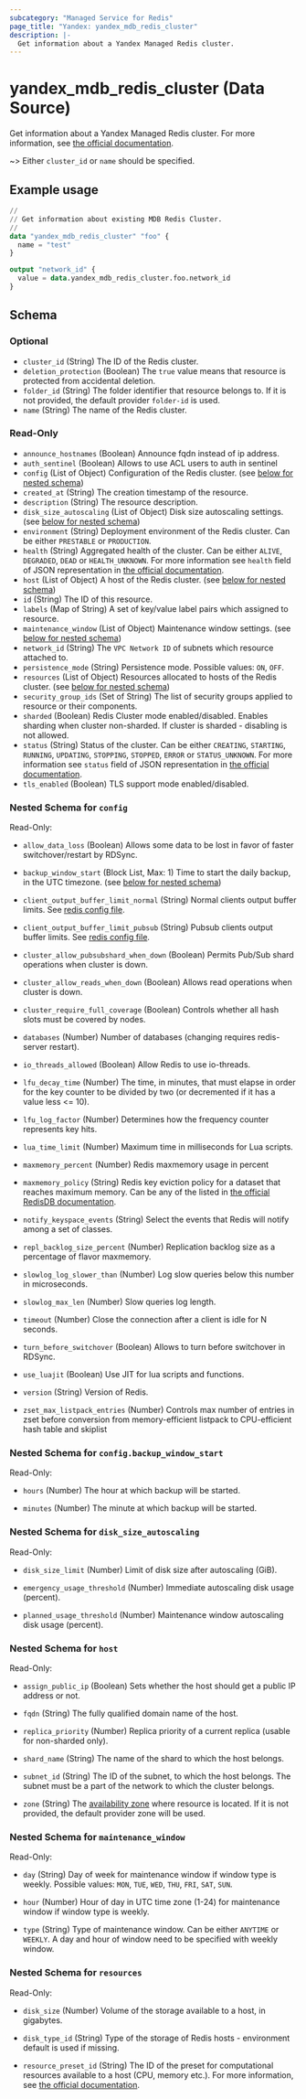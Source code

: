 ```yaml
---
subcategory: "Managed Service for Redis"
page_title: "Yandex: yandex_mdb_redis_cluster"
description: |-
  Get information about a Yandex Managed Redis cluster.
---
```


# yandex_mdb_redis_cluster (Data Source)

Get information about a Yandex Managed Redis cluster. For more information, see [the official documentation](https://yandex.cloud/docs/managed-redis/concepts).

~> Either `cluster_id` or `name` should be specified.

## Example usage

```terraform
//
// Get information about existing MDB Redis Cluster.
//
data "yandex_mdb_redis_cluster" "foo" {
  name = "test"
}

output "network_id" {
  value = data.yandex_mdb_redis_cluster.foo.network_id
}
```

<!-- schema generated by tfplugindocs -->
## Schema

### Optional

- `cluster_id` (String) The ID of the Redis cluster.
- `deletion_protection` (Boolean) The `true` value means that resource is protected from accidental deletion.
- `folder_id` (String) The folder identifier that resource belongs to. If it is not provided, the default provider `folder-id` is used.
- `name` (String) The name of the Redis cluster.

### Read-Only

- `announce_hostnames` (Boolean) Announce fqdn instead of ip address.
- `auth_sentinel` (Boolean) Allows to use ACL users to auth in sentinel
- `config` (List of Object) Configuration of the Redis cluster. (see [below for nested schema](#nestedatt--config))
- `created_at` (String) The creation timestamp of the resource.
- `description` (String) The resource description.
- `disk_size_autoscaling` (List of Object) Disk size autoscaling settings. (see [below for nested schema](#nestedatt--disk_size_autoscaling))
- `environment` (String) Deployment environment of the Redis cluster. Can be either `PRESTABLE` or `PRODUCTION`.
- `health` (String) Aggregated health of the cluster. Can be either `ALIVE`, `DEGRADED`, `DEAD` or `HEALTH_UNKNOWN`. For more information see `health` field of JSON representation in [the official documentation](https://yandex.cloud/docs/managed-redis/api-ref/Cluster/).
- `host` (List of Object) A host of the Redis cluster. (see [below for nested schema](#nestedatt--host))
- `id` (String) The ID of this resource.
- `labels` (Map of String) A set of key/value label pairs which assigned to resource.
- `maintenance_window` (List of Object) Maintenance window settings. (see [below for nested schema](#nestedatt--maintenance_window))
- `network_id` (String) The `VPC Network ID` of subnets which resource attached to.
- `persistence_mode` (String) Persistence mode. Possible values: `ON`, `OFF`.
- `resources` (List of Object) Resources allocated to hosts of the Redis cluster. (see [below for nested schema](#nestedatt--resources))
- `security_group_ids` (Set of String) The list of security groups applied to resource or their components.
- `sharded` (Boolean) Redis Cluster mode enabled/disabled. Enables sharding when cluster non-sharded. If cluster is sharded - disabling is not allowed.
- `status` (String) Status of the cluster. Can be either `CREATING`, `STARTING`, `RUNNING`, `UPDATING`, `STOPPING`, `STOPPED`, `ERROR` or `STATUS_UNKNOWN`. For more information see `status` field of JSON representation in [the official documentation](https://yandex.cloud/docs/managed-redis/api-ref/Cluster/).
- `tls_enabled` (Boolean) TLS support mode enabled/disabled.

<a id="nestedatt--config"></a>
### Nested Schema for `config`

Read-Only:

- `allow_data_loss` (Boolean) Allows some data to be lost in favor of faster switchover/restart by RDSync.

- `backup_window_start` (Block List, Max: 1) Time to start the daily backup, in the UTC timezone. (see [below for nested schema](#nestedobjatt--config--backup_window_start))

- `client_output_buffer_limit_normal` (String) Normal clients output buffer limits. See [redis config file](https://github.com/redis/redis/blob/6.2/redis.conf#L1841).

- `client_output_buffer_limit_pubsub` (String) Pubsub clients output buffer limits. See [redis config file](https://github.com/redis/redis/blob/6.2/redis.conf#L1843).

- `cluster_allow_pubsubshard_when_down` (Boolean) Permits Pub/Sub shard operations when cluster is down.

- `cluster_allow_reads_when_down` (Boolean) Allows read operations when cluster is down.

- `cluster_require_full_coverage` (Boolean) Controls whether all hash slots must be covered by nodes.

- `databases` (Number) Number of databases (changing requires redis-server restart).

- `io_threads_allowed` (Boolean) Allow Redis to use io-threads.

- `lfu_decay_time` (Number) The time, in minutes, that must elapse in order for the key counter to be divided by two (or decremented if it has a value less <= 10).

- `lfu_log_factor` (Number) Determines how the frequency counter represents key hits.

- `lua_time_limit` (Number) Maximum time in milliseconds for Lua scripts.

- `maxmemory_percent` (Number) Redis maxmemory usage in percent

- `maxmemory_policy` (String) Redis key eviction policy for a dataset that reaches maximum memory. Can be any of the listed in [the official RedisDB documentation](https://docs.redislabs.com/latest/rs/administering/database-operations/eviction-policy/).

- `notify_keyspace_events` (String) Select the events that Redis will notify among a set of classes.

- `repl_backlog_size_percent` (Number) Replication backlog size as a percentage of flavor maxmemory.

- `slowlog_log_slower_than` (Number) Log slow queries below this number in microseconds.

- `slowlog_max_len` (Number) Slow queries log length.

- `timeout` (Number) Close the connection after a client is idle for N seconds.

- `turn_before_switchover` (Boolean) Allows to turn before switchover in RDSync.

- `use_luajit` (Boolean) Use JIT for lua scripts and functions.

- `version` (String) Version of Redis.

- `zset_max_listpack_entries` (Number) Controls max number of entries in zset before conversion from memory-efficient listpack to CPU-efficient hash table and skiplist


<a id="nestedobjatt--config--backup_window_start"></a>
### Nested Schema for `config.backup_window_start`

Read-Only:

- `hours` (Number) The hour at which backup will be started.

- `minutes` (Number) The minute at which backup will be started.




<a id="nestedatt--disk_size_autoscaling"></a>
### Nested Schema for `disk_size_autoscaling`

Read-Only:

- `disk_size_limit` (Number) Limit of disk size after autoscaling (GiB).

- `emergency_usage_threshold` (Number) Immediate autoscaling disk usage (percent).

- `planned_usage_threshold` (Number) Maintenance window autoscaling disk usage (percent).



<a id="nestedatt--host"></a>
### Nested Schema for `host`

Read-Only:

- `assign_public_ip` (Boolean) Sets whether the host should get a public IP address or not.

- `fqdn` (String) The fully qualified domain name of the host.

- `replica_priority` (Number) Replica priority of a current replica (usable for non-sharded only).

- `shard_name` (String) The name of the shard to which the host belongs.

- `subnet_id` (String) The ID of the subnet, to which the host belongs. The subnet must be a part of the network to which the cluster belongs.

- `zone` (String) The [availability zone](https://yandex.cloud/docs/overview/concepts/geo-scope) where resource is located. If it is not provided, the default provider zone will be used.



<a id="nestedatt--maintenance_window"></a>
### Nested Schema for `maintenance_window`

Read-Only:

- `day` (String) Day of week for maintenance window if window type is weekly. Possible values: `MON`, `TUE`, `WED`, `THU`, `FRI`, `SAT`, `SUN`.

- `hour` (Number) Hour of day in UTC time zone (1-24) for maintenance window if window type is weekly.

- `type` (String) Type of maintenance window. Can be either `ANYTIME` or `WEEKLY`. A day and hour of window need to be specified with weekly window.



<a id="nestedatt--resources"></a>
### Nested Schema for `resources`

Read-Only:

- `disk_size` (Number) Volume of the storage available to a host, in gigabytes.

- `disk_type_id` (String) Type of the storage of Redis hosts - environment default is used if missing.

- `resource_preset_id` (String) The ID of the preset for computational resources available to a host (CPU, memory etc.). For more information, see [the official documentation](https://yandex.cloud/docs/managed-redis/concepts).

